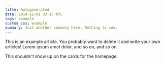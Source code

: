 ```yaml
---
title: Autogenerated
date: 2014-11-01 03:15 UTC
tags: example
custom_css: example
summary: Just another summary here. Nothing to see.
---
```


This is an example article. You probably want to delete it and write your own articles! Lorem ipsum amet dolor, and so on, and so on.


This shouldn't show up on the cards for the homepage.